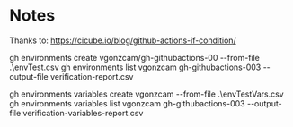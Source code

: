 # Notes

Thanks to:
<https://cicube.io/blog/github-actions-if-condition/>

gh environments create vgonzcam/gh-githubactions-00 --from-file .\envTest.csv
gh environments list vgonzcam gh-githubactions-003 --output-file verification-report.csv

gh environments variables create vgonzcam --from-file .\envTestVars.csv      
gh environments variables list vgonzcam gh-githubactions-003 --output-file verification-variables-report.csv
